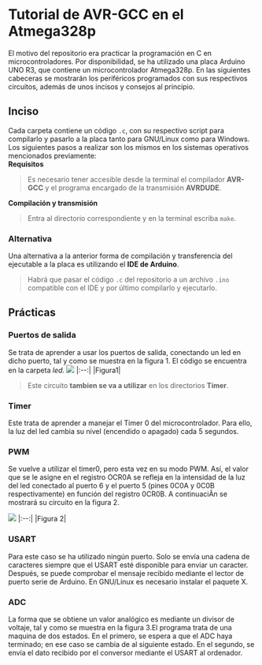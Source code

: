 # Tutorial de AVR-GCC en el Atmega328p
El motivo del repositorio era practicar la programación en C en microcontroladores. Por disponibilidad, se ha utilizado una placa Arduino UNO R3, que contiene un microcontrolador Atmega328p. En las siguientes cabeceras se mostrarán los periféricos programados con sus respectivos circuitos, además de unos incisos y consejos al principio.

## Inciso
Cada carpeta contiene un código `.c`, con su respectivo script para compilarlo y pasarlo a la placa tanto para GNU/Linux como para Windows. Los siguientes pasos a realizar son los mismos en los sistemas operativos mencionados previamente:<br>
**Requisitos**<br>
> Es necesario tener accesible desde la terminal el compilador **AVR-GCC** y el programa encargado de la transmisión **AVRDUDE**.<br>

**Compilación y transmisión**<br>
> Entra al directorio correspondiente y en la terminal escriba `make`.

### Alternativa
Una alternativa a la anterior forma de compilación y transferencia del ejecutable a la placa es utilizando el **IDE de Arduino**.
> Habrá que pasar el código `.c` del repositorio a un archivo `.ino` compatible con el IDE y por último compilarlo y ejecutarlo.

## Prácticas
### Puertos de salida
Se trata de aprender a usar los puertos de salida, conectando un led en dicho puerto, tal y como se muestra en la figura 1. El código se encuentra en la carpeta *led*.
![](markdown_resources/led_schematic.jpeg)
|:--:|
|Figura1|

> Este circuito **tambien se va a utilizar** en los directorios **Timer**.

### Timer
Este trata de aprender a manejar el Timer 0 del microcontrolador. Para ello, la luz del led cambia su nivel (encendido o apagado) cada 5 segundos.

### PWM
Se vuelve a utilizar el timer0, pero esta vez en su modo PWM. Así, el valor que se le asigne en el registro OCR0A se refleja en la intensidad de la luz del led conectado al puerto 6 y el puerto 5 (pines 0C0A y 0C0B respectivamente) en función del registro 0CR0B. A continuaciÃn se mostrará su circuito en la figura 2.

![](markdown_resources/pwm_schematics.jpg)
|:--:|
|Figura 2|

### USART
Para este caso se ha utilizado ningún puerto. Solo se envía una cadena de caracteres siempre que el USART esté disponible para enviar un caracter. Después, se puede comprobar el mensaje recibido mediante el lector de puerto serie de Arduino. En GNU/Linux es necesario instalar el paquete X.

### ADC
La forma que se obtiene un valor analógico es mediante un divisor de voltaje, tal y como se muestra en la figura 3.El programa trata de una maquina de dos estados. En el primero, se espera a que el ADC haya terminado; en ese caso se cambia de al siguiente estado. En el segundo, se enví­a el dato recibido por el conversor mediante el USART al ordenador.
